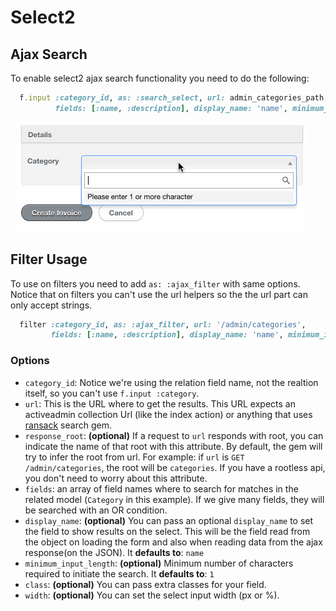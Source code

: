 # Select2

## Ajax Search

To enable select2 ajax search functionality you need to do the following:

```ruby
  f.input :category_id, as: :search_select, url: admin_categories_path,
          fields: [:name, :description], display_name: 'name', minimum_input_length: 2
```

<img src="./images/select2-search-select.gif" />

## Filter Usage

To use on filters you need to add `as: :ajax_filter` with same options.
Notice that on filters you can't use the url helpers so the the url part can only accept strings.

```ruby
  filter :category_id, as: :ajax_filter, url: '/admin/categories',
         fields: [:name, :description], display_name: 'name', minimum_input_length: 2
```

### Options

* `category_id`: Notice we're using the relation field name, not the realtion itself, so you can't use `f.input :category`.
* `url`: This is the URL where to get the results. This URL expects an activeadmin collection Url (like the index action) or anything that uses [ransack](https://github.com/activerecord-hackery/ransack) search gem.
* `response_root`: **(optional)** If a request to `url` responds with root, you can indicate the name of that root with this attribute. By default, the gem will try to infer the root from url. For example: if `url` is `GET /admin/categories`, the root will be `categories`. If you have a rootless api, you don't need to worry about this attribute.
* `fields`: an array of field names where to search for matches in the related model (`Category` in this example). If we give many fields, they will be searched with an OR condition.
* `display_name`: **(optional)** You can pass an optional `display_name` to set the field to show results on the select. This will be the field read from the object on loading the form and also when reading data from the ajax response(on the JSON). It **defaults to**: `name`
* `minimum_input_length`: **(optional)** Minimum number of characters required to initiate the
  search. It **defaults to**: `1`
* `class`: **(optional)** You can pass extra classes for your field.
* `width`: **(optional)** You can set the select input width (px or %).

